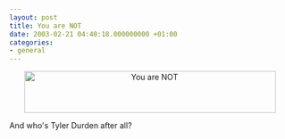 ```yaml
---
layout: post
title: You are NOT
date: 2003-02-21 04:40:18.000000000 +01:00
categories:
- general
---
```

<center><img src="https://content.rusiczki.net/blogpics/youarenot.gif" width="450" height="75" border="0" alt="You are NOT" class="image"/></center>

And who's Tyler Durden after all?
